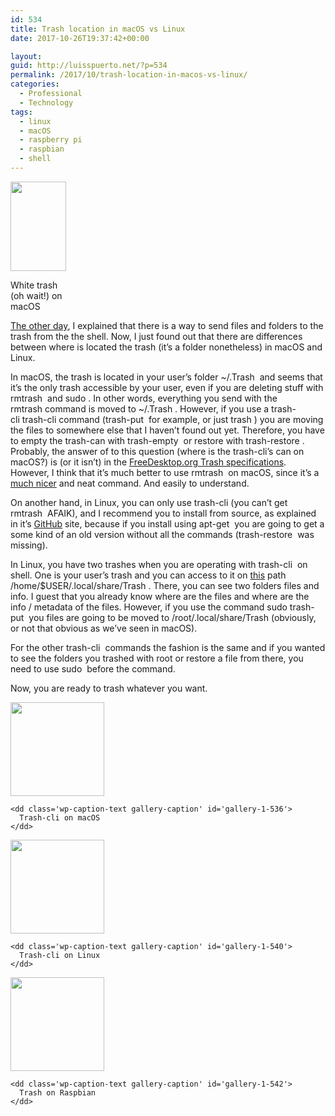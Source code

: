 ```yaml
---
id: 534
title: Trash location in macOS vs Linux
date: 2017-10-26T19:37:42+00:00

layout: 
guid: http://luisspuerto.net/?p=534
permalink: /2017/10/trash-location-in-macos-vs-linux/
categories:
  - Professional
  - Technology
tags:
  - linux
  - macOS
  - raspberry pi
  - raspbian
  - shell
---
```

<div id="attachment_535" style="width: 99px" class="wp-caption alignleft">
  <a href="http://luisspuerto.net/wp-content/uploads/2017/10/Screen-Shot-2017-10-26-at-17.59.52.png"><img class="size-full wp-image-535" src="http://luisspuerto.net/wp-content/uploads/2017/10/Screen-Shot-2017-10-26-at-17.59.52.png" alt="" width="89" height="143" /></a>
  
  <p class="wp-caption-text">
    White trash (oh wait!) on macOS
  </p>
</div>

[The other day](http://luisspuerto.net/2017/10/trash-instead-of-rm/), I explained that there is a way to send files and folders to the trash from the the shell. Now, I just found out that there are differences between where is located the trash (it&#8217;s a folder nonetheless) in macOS and Linux.

In macOS, the trash is located in your user&#8217;s folder <span class="lang:sh highlight:0 decode:true crayon-inline ">~/.Trash</span>  and seems that it&#8217;s the only trash accessible by your user, even if you are deleting stuff with <span class="lang:sh highlight:0 decode:true crayon-inline ">rmtrash</span>  and <span class="lang:sh highlight:0 decode:true crayon-inline ">sudo</span> . In other words, everything you send with the <span class="lang:sh highlight:0 decode:true crayon-inline ">rmtrash</span> command is moved to <span class="lang:sh highlight:0 decode:true  crayon-inline ">~/.Trash</span> . However, if you use a <span class="lang:sh highlight:0 decode:true crayon-inline">trash-cli</span> trash-cli command (<span class="lang:sh highlight:0 decode:true  crayon-inline ">trash-put</span>  for example, or just <span class="lang:sh highlight:0 decode:true  crayon-inline ">trash</span> ) you are moving the files to somewhere else that I haven&#8217;t found out yet. Therefore, you have to empty the trash-can with <span class="lang:sh highlight:0 decode:true  crayon-inline ">trash-empty</span>  or restore with <span class="lang:sh highlight:0 decode:true  crayon-inline ">trash-restore</span> . Probably, the answer of to this question (where is the trash-cli&#8217;s can on macOS?) is (or it isn&#8217;t) in the [FreeDesktop.org Trash specifications](http://www.ramendik.ru/docs/trashspec.html). However, I think that it&#8217;s much better to use <span class="lang:sh highlight:0 decode:true  crayon-inline ">rmtrash</span>  on macOS, since it&#8217;s a [much nicer](https://github.com/PhrozenByte/rmtrash) and neat command. And easily to understand.

On another hand, in Linux, you can only use trash-cli (you can&#8217;t get <span class="lang:sh highlight:0 decode:true  crayon-inline ">rmtrash</span>  AFAIK), and I recommend you to install from source, as explained in it&#8217;s [GitHub](https://github.com/andreafrancia/trash-cli) site, because if you install using <span class="lang:sh highlight:0 decode:true  crayon-inline ">apt-get</span>  you are going to get a some kind of an old version without all the commands (<span class="lang:sh highlight:0 decode:true  crayon-inline ">trash-restore</span>  was missing).

In Linux, you have two trashes when you are operating with <span class="lang:sh highlight:0 decode:true  crayon-inline ">trash-cli</span>  on shell. One is your user&#8217;s trash and you can access to it on [this](https://askubuntu.com/questions/102099/where-is-the-trash-folder) path <span class="lang:sh highlight:0 decode:true  crayon-inline ">/home/$USER/.local/share/Trash</span> . There, you can see two folders files and info. I guest that you already know where are the files and where are the info / metadata of the files. However, if you use the command <span class="lang:sh highlight:0 decode:true  crayon-inline ">sudo trash-put</span>  you files are going to be moved to <span class="lang:sh highlight:0 decode:true  crayon-inline ">/root/.local/share/Trash</span> (obviously, or not that obvious as we&#8217;ve seen in macOS).

For the other <span class="lang:sh highlight:0 decode:true  crayon-inline ">trash-cli</span>  commands the fashion is the same and if you wanted to see the folders you trashed with root or restore a file from there, you need to use <span class="lang:sh highlight:0 decode:true  crayon-inline ">sudo</span>  before the command.

Now, you are ready to trash whatever you want.

<div id='gallery-1' class='gallery galleryid-534 gallery-columns-3 gallery-size-thumbnail'>
  <dl class='gallery-item'>
    <dt class='gallery-icon landscape'>
      <a href='http://luisspuerto.net/wp-content/uploads/2017/10/Screen-Shot-2017-10-26-at-18.40.02.png'><img width="150" height="150" src="http://luisspuerto.net/wp-content/uploads/2017/10/Screen-Shot-2017-10-26-at-18.40.02-150x150.png" class="attachment-thumbnail size-thumbnail" alt="" aria-describedby="gallery-1-536" srcset="http://luisspuerto.net/wp-content/uploads/2017/10/Screen-Shot-2017-10-26-at-18.40.02-150x150.png 150w, http://luisspuerto.net/wp-content/uploads/2017/10/Screen-Shot-2017-10-26-at-18.40.02-480x480.png 480w, http://luisspuerto.net/wp-content/uploads/2017/10/Screen-Shot-2017-10-26-at-18.40.02-50x50.png 50w" sizes="(max-width: 150px) 100vw, 150px" /></a>
    </dt>
    
    <dd class='wp-caption-text gallery-caption' id='gallery-1-536'>
      Trash-cli on macOS
    </dd>
  </dl>
  
  <dl class='gallery-item'>
    <dt class='gallery-icon landscape'>
      <a href='http://luisspuerto.net/wp-content/uploads/2017/10/Screen-Shot-2017-10-26-at-19.10.53.png'><img width="150" height="150" src="http://luisspuerto.net/wp-content/uploads/2017/10/Screen-Shot-2017-10-26-at-19.10.53-150x150.png" class="attachment-thumbnail size-thumbnail" alt="" aria-describedby="gallery-1-540" srcset="http://luisspuerto.net/wp-content/uploads/2017/10/Screen-Shot-2017-10-26-at-19.10.53-150x150.png 150w, http://luisspuerto.net/wp-content/uploads/2017/10/Screen-Shot-2017-10-26-at-19.10.53-480x480.png 480w, http://luisspuerto.net/wp-content/uploads/2017/10/Screen-Shot-2017-10-26-at-19.10.53-50x50.png 50w" sizes="(max-width: 150px) 100vw, 150px" /></a>
    </dt>
    
    <dd class='wp-caption-text gallery-caption' id='gallery-1-540'>
      Trash-cli on Linux
    </dd>
  </dl>
  
  <dl class='gallery-item'>
    <dt class='gallery-icon landscape'>
      <a href='http://luisspuerto.net/wp-content/uploads/2017/10/Screen-Shot-2017-10-26-at-18.33.15.png'><img width="150" height="150" src="http://luisspuerto.net/wp-content/uploads/2017/10/Screen-Shot-2017-10-26-at-18.33.15-150x150.png" class="attachment-thumbnail size-thumbnail" alt="" aria-describedby="gallery-1-542" srcset="http://luisspuerto.net/wp-content/uploads/2017/10/Screen-Shot-2017-10-26-at-18.33.15-150x150.png 150w, http://luisspuerto.net/wp-content/uploads/2017/10/Screen-Shot-2017-10-26-at-18.33.15-480x480.png 480w, http://luisspuerto.net/wp-content/uploads/2017/10/Screen-Shot-2017-10-26-at-18.33.15-50x50.png 50w" sizes="(max-width: 150px) 100vw, 150px" /></a>
    </dt>
    
    <dd class='wp-caption-text gallery-caption' id='gallery-1-542'>
      Trash on Raspbian
    </dd>
  </dl>
  
  <br style="clear: both" />
</div>